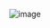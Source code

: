 ![image](https://github.com/MattyGaryuu/PPC---Projeto-dataset/assets/119907550/2f233e1f-3ddd-4b95-968a-54381981f0d7)
